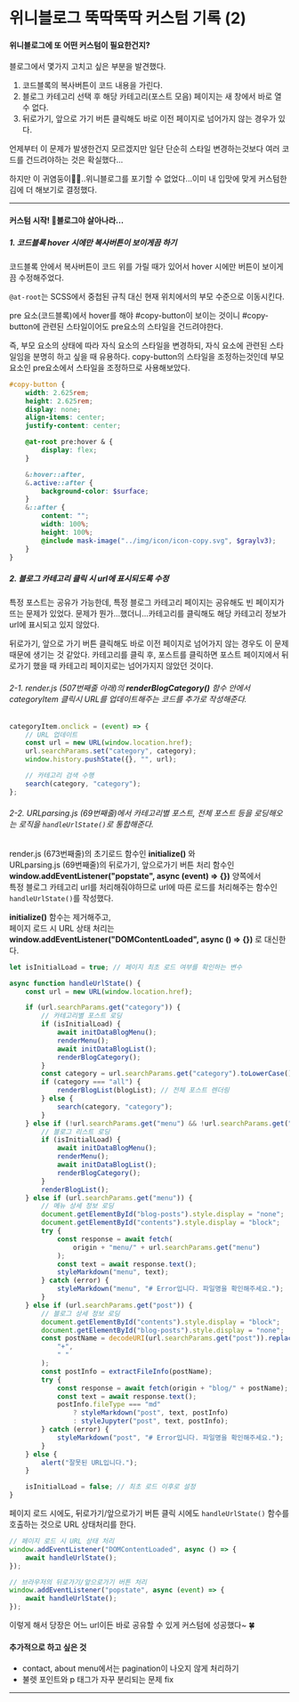 # 위니블로그 뚝딱뚝딱 커스텀 기록 (2)

#### 위니블로그에 또 어떤 커스텀이 필요한건지?

블로그에서 몇가지 고치고 싶은 부분을 발견했다.

1. 코드블록의 복사버튼이 코드 내용을 가린다.
2. 블로그 카테고리 선택 후 해당 카테고리(포스트 모음) 페이지는 새 창에서 바로 열 수 없다.
3. 뒤로가기, 앞으로 가기 버튼 클릭해도 바로 이전 페이지로 넘어가지 않는 경우가 있다.

언제부터 이 문제가 발생한건지 모르겠지만 일단 단순히 스타일 변경하는것보다 여러 코드를 건드려야하는 것은 확실했다...

하지만 이 귀염둥이🐰🍀..위니블로그를 포기할 수 없었다...이미 내 입맛에 맞게 커스텀한 김에 더 해보기로 결정했다.

---

#### 커스텀 시작! 🐰블로그야 살아나라...

##### 1. 코드블록 hover 시에만 복사버튼이 보이게끔 하기

코드블록 안에서 복사버튼이 코드 위를 가릴 때가 있어서 hover 시에만 버튼이 보이게끔 수정해주었다.

`@at-root`는 SCSS에서 중첩된 규칙 대신 현재 위치에서의 부모 수준으로 이동시킨다.

pre 요소(코드블록)에서 hover를 해야 #copy-button이 보이는 것이니 #copy-button에 관련된 스타일이어도 pre요소의 스타일을 건드려야한다.

즉, 부모 요소의 상태에 따라 자식 요소의 스타일을 변경하되, 자식 요소에 관련된 스타일임을 분명히 하고 싶을 때 유용하다.
copy-button의 스타일을 조정하는것인데 부모 요소인 pre요소에서 스타일을 조정하므로 사용해보았다.

```scss
#copy-button {
	width: 2.625rem;
	height: 2.625rem;
	display: none;
	align-items: center;
	justify-content: center;

	@at-root pre:hover & {
		display: flex;
	}

	&:hover::after,
	&.active::after {
		background-color: $surface;
	}
	&::after {
		content: "";
		width: 100%;
		height: 100%;
		@include mask-image("../img/icon/icon-copy.svg", $graylv3);
	}
}
```

##### 2. 블로그 카테고리 클릭 시 url에 표시되도록 수정

특정 포스트는 공유가 가능한데, 특정 블로그 카테고리 페이지는 공유해도 빈 페이지가 뜨는 문제가 있었다.
문제가 뭔가...했더니...카테고리를 클릭해도 해당 카테고리 정보가 url에 표시되고 있지 않았다.

뒤로가기, 앞으로 가기 버튼 클릭해도 바로 이전 페이지로 넘어가지 않는 경우도 이 문제 때문에 생기는 것 같았다.
카테고리를 클릭 후, 포스트를 클릭하면 포스트 페이지에서 뒤로가기 했을 때 카테고리 페이지로는 넘어가지지 않았던 것이다.

###### 2-1. render.js (507번째줄 아래)의 **renderBlogCategory()** 함수 안에서 categoryItem 클릭시 URL를 업데이트해주는 코드를 추가로 작성해준다.

```js
categoryItem.onclick = (event) => {
	// URL 업데이트
	const url = new URL(window.location.href);
	url.searchParams.set("category", category);
	window.history.pushState({}, "", url);

	// 카테고리 검색 수행
	search(category, "category");
};
```

###### 2-2. URLparsing.js (69번째줄)에서 카테고리별 포스트, 전체 포스트 등을 로딩해오는 로직을 `handleUrlState()`로 통합해준다.

render.js (673번째줄)의 초기로드 함수인 **initialize()** 와  
URLparsing.js (69번째줄)의 뒤로가기, 앞으로가기 버튼 처리 함수인 **window.addEventListener("popstate", async (event) => {})** 양쪽에서  
특정 블로그 카테고리 url를 처리해줘야하므로 url에 따른 로드를 처리해주는 함수인 `handleUrlState()`를 작성했다.

**initialize()** 함수는 제거해주고,  
페이지 로드 시 URL 상태 처리는 **window.addEventListener("DOMContentLoaded", async () => {})** 로 대신한다.

```js
let isInitialLoad = true; // 페이지 최초 로드 여부를 확인하는 변수

async function handleUrlState() {
	const url = new URL(window.location.href);

	if (url.searchParams.get("category")) {
		// 카테고리별 포스트 로딩
		if (isInitialLoad) {
			await initDataBlogMenu();
			renderMenu();
			await initDataBlogList();
			renderBlogCategory();
		}
		const category = url.searchParams.get("category").toLowerCase();
		if (category === "all") {
			renderBlogList(blogList); // 전체 포스트 렌더링
		} else {
			search(category, "category");
		}
	} else if (!url.searchParams.get("menu") && !url.searchParams.get("post")) {
		// 블로그 리스트 로딩
		if (isInitialLoad) {
			await initDataBlogMenu();
			renderMenu();
			await initDataBlogList();
			renderBlogCategory();
		}
		renderBlogList();
	} else if (url.searchParams.get("menu")) {
		// 메뉴 상세 정보 로딩
		document.getElementById("blog-posts").style.display = "none";
		document.getElementById("contents").style.display = "block";
		try {
			const response = await fetch(
				origin + "menu/" + url.searchParams.get("menu")
			);
			const text = await response.text();
			styleMarkdown("menu", text);
		} catch (error) {
			styleMarkdown("menu", "# Error입니다. 파일명을 확인해주세요.");
		}
	} else if (url.searchParams.get("post")) {
		// 블로그 상세 정보 로딩
		document.getElementById("contents").style.display = "block";
		document.getElementById("blog-posts").style.display = "none";
		const postName = decodeURI(url.searchParams.get("post")).replaceAll(
			"+",
			" "
		);
		const postInfo = extractFileInfo(postName);
		try {
			const response = await fetch(origin + "blog/" + postName);
			const text = await response.text();
			postInfo.fileType === "md"
				? styleMarkdown("post", text, postInfo)
				: styleJupyter("post", text, postInfo);
		} catch (error) {
			styleMarkdown("post", "# Error입니다. 파일명을 확인해주세요.");
		}
	} else {
		alert("잘못된 URL입니다.");
	}

	isInitialLoad = false; // 최초 로드 이후로 설정
}
```

페이지 로드 시에도, 뒤로가기/앞으로가기 버튼 클릭 시에도 `handleUrlState()` 함수를 호출하는 것으로 URL 상태처리를 한다.

```js
// 페이지 로드 시 URL 상태 처리
window.addEventListener("DOMContentLoaded", async () => {
	await handleUrlState();
});

// 브라우저의 뒤로가기/앞으로가기 버튼 처리
window.addEventListener("popstate", async (event) => {
	await handleUrlState();
});
```

이렇게 해서 당장은 어느 url이든 바로 공유할 수 있게 커스텀에 성공했다~ 🍀

#### 추가적으로 하고 싶은 것

- contact, about menu에서는 pagination이 나오지 않게 처리하기
- 불렛 포인트와 p 태그가 자꾸 분리되는 문제 fix

---
